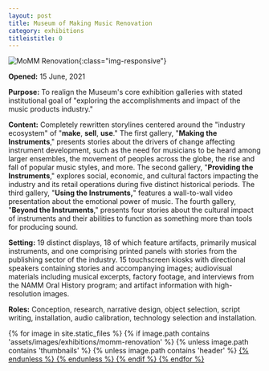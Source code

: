 ```yaml
---
layout: post
title: Museum of Making Music Renovation
category: exhibitions
titleistitle: 0
---
```

![MoMM Renovation](/assets/images/exhibitions/momm-renovation/momm-header.jpg){:class="img-responsive"}

**Opened:** 15 June, 2021

**Purpose:** To realign the Museum's core exhibition galleries with stated institutional goal of "exploring the accomplishments and impact of the music products industry." 

<!--more-->

**Content:** Completely rewritten storylines centered around the "industry ecosystem" of "**make**, **sell**, **use**." The first gallery, "**Making the Instruments**," presents stories about the drivers of change affecting instrument development, such as the need for musicians to be heard among larger ensembles, the movement of peoples across the globe, the rise and fall of popular music styles, and more. The second gallery, "**Providing the Instruments**," explores social, economic, and cultural factors impacting the industry and its retail operations during five distinct historical periods. The third gallery, "**Using the Instruments,**" features a wall-to-wall video presentation about the emotional power of music. The fourth gallery, "**Beyond the Instruments**," presents four stories about the cultural impact of instruments and their abilities to function as something more than tools for producing sound.

**Setting:** 19 distinct displays, 18 of which feature artifacts, primarily musical instruments, and one comprising printed panels with stories from the publishing sector of the industry. 15 touchscreen kiosks with directional speakers containing stories and accompanying images; audiovisual materials including musical excerpts, factory footage, and interviews from the NAMM Oral History program; and artifact information with high-resolution images.

**Roles:** Conception, research, narrative design, object selection, script writing, installation, audio calibration, technology selection and installation.

<div data-nanogallery2 = '{
    "thumbnailWidth": "auto",
    "thumbnailBorderVertical": 1,
    "thumbnailBorderHorizontal": 1,    
    "thumbnailLabel": {
        "position": "overImageOnBottom"
    },
    "thumbnailAlignment": "center",
    "thumbnailOpenImage": true,
    "itemsBaseURL":     "/assets/images/exhibitions/momm-renovation/"
  }'>

  <!-- ### gallery content ### -->
  {% for image in site.static_files %}
    {% if image.path contains 'assets/images/exhibitions/momm-renovation' %}
      {% unless image.path contains 'thumbnails' %}
        {% unless image.path contains 'header' %}
          <a href="{{ image.name }}" data-ngthumb="thumbnails/{{ image.basename }}_t.jpg" />
        {% endunless %}
      {% endunless %}
    {% endif %}
  {% endfor %}
</div>